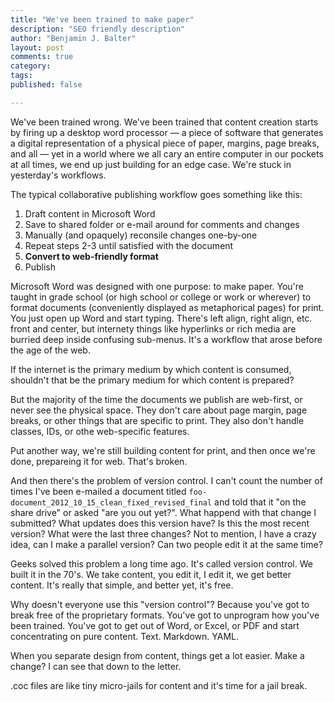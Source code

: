 ```yaml
---
title: "We've been trained to make paper"
description: "SEO friendly description"
author: "Benjamin J. Balter"
layout: post
comments: true
category: 
tags: 
published: false

---
```


We've been trained wrong. We've been trained that content creation starts by firing up a desktop word processor — a piece of software that generates a digital representation of a physical piece of paper, margins, page breaks, and all — yet in a world where we all cary an entire computer in our pockets at all times, we end up just building for an edge case. We're stuck in yesterday's workflows. 

The typical collaborative publishing workflow goes something like this:

1. Draft content in Microsoft Word
2. Save to shared folder or e-mail around for comments and changes
3. Manually (and opaquely) reconsile changes one-by-one
4. Repeat steps 2-3 until satisfied with the document
5. **Convert to web-friendly format**
6. Publish

Microsoft Word was designed with one purpose: to make paper. You're taught in grade school (or high school or college or work or wherever) to format documents (conveniently displayed as metaphorical pages) for print. You just open up Word and start typing. There's left align, right align, etc. front and center, but internety things like hyperlinks or rich media are burried deep inside confusing sub-menus. It's a workflow that arose before the age of the web. 

If the internet is the primary medium by which content is consumed, shouldn't that be the primary medium for which content is prepared?


But the majority of the time the documents we publish are web-first, or never see the physical space. They don't care about page margin, page breaks, or other things that are specific to print. They also don't handle classes, IDs, or othe web-specific features.

Put another way, we're still building content for print, and then once we're done, prepareing it for web. That's broken. 

And then there's the problem of version control. I can't count the number of times I've been e-mailed a document titled `foo-document_2012_10_15_clean_fixed_revised_final` and told that it "on the share drive" or asked "are you out yet?". What happend with that change I submitted? What updates does this version have? Is this the most recent version? What were the last three changes? Not to mention, I have a crazy idea, can I make a parallel version? Can two people edit it at the same time?

Geeks solved this problem a long time ago. It's called version control. We built it in the 70's. We take content, you edit it, I edit it, we get better content. It's really that simple, and better yet, it's free.

Why doesn't everyone use this "version control"? Because you've got to break free of the proprietary formats. You've got to unprogram how you've been trained. You've got to get out of Word, or Excel, or PDF and start concentrating on pure content. Text. Markdown. YAML.

When you separate design from content, things get a lot easier. Make a change? I can see that down to the letter.

.coc files are like tiny micro-jails for content and it's time for a jail break.